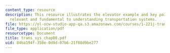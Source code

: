 ```yaml
---
content_type: resource
description: This resource illustrates the elevator example and key points which are
  relevant and fundamental to understanding transportation systems.
file: https://ol-ocw-studio-app-qa.s3.amazonaws.com/courses/1-221j-transportation-systems-fall-2004/84ba194f350e0d9d07b621f08d9be277_trans_sys_chap08.pdf
file_type: application/pdf
resourcetype: Document
title: trans_sys_chap08.pdf
uid: 84ba194f-350e-0d9d-07b6-21f08d9be277
---
```

